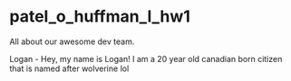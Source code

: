 # patel_o_huffman_l_hw1

All about our awesome dev team.

Logan - Hey, my name is Logan! I am a 20 year old canadian born citizen that is named after wolverine lol